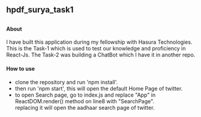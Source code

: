 <h2>hpdf_surya_task1<h2>
<h4>About</h4>
<p>
  I have built this application during my fellowship with Hasura Technologies. This is the Task-1 which is used to test our knowledge and proficiency in React-Js. The Task-2 was building a ChatBot which I have it in another repo.   
</p>
<h4>How to use</h2>
<p>
  <ul>
    <li>clone the repository and run 'npm install'.</li>
    <li>then run 'npm start', this will open the default Home Page of twitter.</li>
    <li>to open Search page, go to index.js and replace "App" in ReactDOM.render() method on line8 with "SearchPage".</li>
    </li>replacing it will open the aadhaar search page of twitter.</li>
  </ul>
</p>
